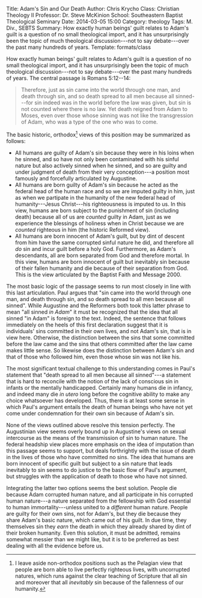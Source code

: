 Title: Adam's Sin and Our Death
Author: Chris Krycho
Class: Christian Theology II
Professor: Dr. Steve McKinion
School: Southeastern Baptist Theological Seminary
Date: 2014-03-05 15:00
Category: theology
Tags: M. Div., SEBTS
Summary: How exactly human beings' guilt relates to Adam's guilt is a question of no small theological import, and it has unsurprisingly been the topic of much theological discussion---not to say debate---over the past many hundreds of years.
Template: formats/class

How exactly human beings' guilt relates to Adam's guilt is a question of no
small theological import, and it has unsurprisingly been the topic of much
theological discussion---not to say debate---over the past many hundreds of
years. The central passage is Romans 5:12--14:

> Therefore, just as sin came into the world through one man, and death through
> sin, and so death spread to all men because all sinned---for sin indeed was in
> the world before the law was given, but sin is not counted where there is no
> law. Yet death reigned from Adam to Moses, even over those whose sinning was
> not like the transgression of Adam, who was a type of the one who was to come.

The basic historic, orthodox[^1] views of this position may be summarized as
follows:

[^1]: I leave aside non-orthodox positions such as the Pelagian view that people
are born able to live perfectly righteous lives, with uncorrupted natures, which
runs against the clear teaching of Scripture that all sin and moreover that all
*inevitably* sin because of the fallenness of our humanity.

- All humans are guilty of Adam's sin because they were in his loins when he
  sinned, and so have not only been contaminated with his sinful nature but also
  actively sinned when he sinned, and so are guilty and under judgment of death
  from their very conception---a position most famously and forcefully
  articulated by Augustine.
- All humans are born guilty of Adam's sin because he acted as the federal head
  of the human race and so we are imputed guilty in him, just as when we
  partipate in the humanity of the new federal head of humanity---Jesus
  Christ---his righteousness is imputed to us. In this view, humans are born
  subject to the punishment of sin (including death) because all of us are
  *counted* guilty in Adam, just as we experience the blessings of holiness
  when in Christ because we are *counted* righteous in him (the historic
  Reformed view).
- All humans are born innocent of Adam's guilt, but by dint of descent from him
  have the same corrupted sinful nature he did, and therefore all *do* sin and
  incur guilt before a holy God. Furthermore, as Adam's descendants, all are
  born separated from God and therefore mortal. In this view, humans are born
  innocent of guilt but inevitably sin because of their fallen humanity and die
  because of their separation from God. This is the view articulated by the
  Baptist Faith and Message 2000.

The most basic logic of the passage seems to run most closely in line with this
last articulation. Paul argues that "sin came into the world through one man,
and death through sin, and so death spread to all men because all sinned". While
Augustine and the Reformers both took this latter phrase to mean "all sinned *in
Adam*" it must be recognized that the idea that all sinned "in Adam" is foreign
to the text. Indeed, the sentence that follows immediately on the heels of this
first declaration suggest that it is individuals' sins committed in their own
lives, and not Adam's sin, that is in view here. Otherwise, the distinction
between the sins that some committed before the law came and the sins that
others committed after the law came makes little sense. So likewise does the
distinction between Adam's sin and that of those who followed him, even those
whose sin was not like his.

The most significant textual challenge to this understanding comes in Paul's
statement that "death spread to all men because all sinned"---a statement that
is hard to reconcile with the notion of the lack of conscious sin in infants or
the mentally handicapped. Certainly many humans die in infancy, and indeed many
die *in utero* long before the cognitive ability to make any choice whatsoever
has developed. Thus, there is at least some sense in which Paul's argument
entails the death of human beings who have not yet come under condemnation for
their own sin because of Adam's sin.

None of the views outlined above resolve this tension perfectly. The Augustinian
view seems overly bound up in Augustine's views on sexual intercourse as the
means of the transmission of sin to human nature. The federal headship view
places more emphasis on the idea of imputation than this passage seems to
support, but deals forthrightly with the issue of death in the lives of those
who have committed no sins. The idea that humans are born innocent of specific
guilt but subject to a sin nature that leads inevitably to sin seems to do
justice to the basic flow of Paul's argument, but struggles with the
application of death to those who have not sinned.

Integrating the latter two options seems the best solution. People die because
Adam corrupted human nature, and all participate in his corrupted human
nature---a nature separated from the fellowship with God essential to human
immortality---unless united to a *different* human nature. People are guilty
for their own sins, not for Adam's, but they die because they share Adam's
basic nature, which came out of his guilt. In due time, they themselves sin
they *earn* the death in which they already shared by dint of their broken
humanity. Even this solution, it must be admitted, remains somewhat messier
than we might like, but it is to be preferred as best dealing with all the
evidence before us.